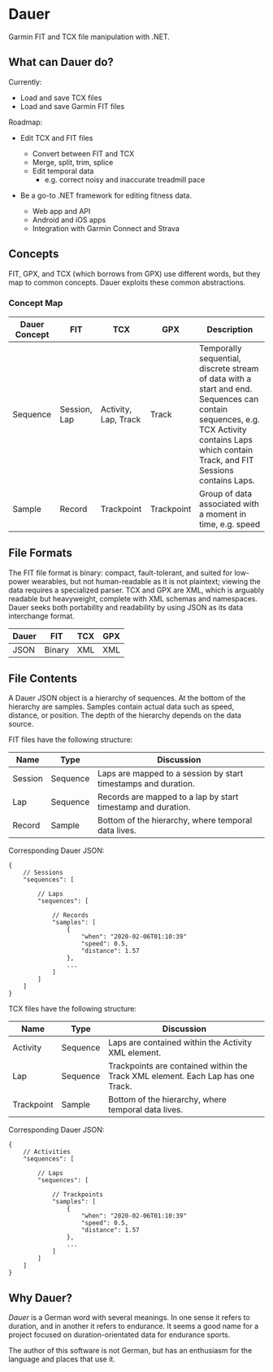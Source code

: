 # Dauer

Garmin FIT and TCX file manipulation with .NET.

## What can Dauer do?

Currently:

* Load and save TCX files
* Load and save Garmin FIT files

Roadmap:

* Edit TCX and FIT files
    * Convert between FIT and TCX
    * Merge, split, trim, splice
    * Edit temporal data
        * e.g. correct noisy and inaccurate treadmill pace

* Be a go-to .NET framework for editing fitness data.
    * Web app and API
    * Android and iOS apps
    * Integration with Garmin Connect and Strava

## Concepts

FIT, GPX, and TCX (which borrows from GPX) use different words, but they map to common concepts. Dauer exploits these common abstractions.

### Concept Map

|Dauer Concept |FIT          |TCX                    |GPX        |Description                                                            |
|---           |---          |---                    |---        |---                                                                    |
|Sequence      |Session, Lap |Activity, Lap, Track   |Track      |Temporally sequential, discrete stream of data with a start and end. Sequences can contain sequences, e.g. TCX Activity contains Laps which contain Track, and FIT Sessions contains Laps. |
|Sample        |Record       |Trackpoint             |Trackpoint |Group of data associated with a moment in time, e.g. speed             |

## File Formats

The FIT file format is binary: compact, fault-tolerant, and suited for low-power wearables, but not human-readable as it is not plaintext; viewing the data requires a specialized parser. TCX and GPX are XML, which is arguably readable but heavyweight, complete with XML schemas and namespaces. Dauer seeks both portability and readability by using JSON as its data interchange format.

|Dauer  |FIT    |TCX  |GPX
|---    |---    |---  |---  
|JSON   |Binary |XML  |XML

## File Contents

A Dauer JSON object is a hierarchy of sequences. At the bottom of the hierarchy are samples. Samples contain actual data such as speed, distance, or position. The depth of the hierarchy depends on the data source.

FIT files have the following structure:

|Name        |Type      |Discussion
|---         |---       |---
|Session     |Sequence  |Laps are mapped to a session by start timestamps and duration.
|Lap         |Sequence  |Records are mapped to a lap by start timestamp and duration.
|Record      |Sample    |Bottom of the hierarchy, where temporal data lives.

Corresponding Dauer JSON:

```
{
    // Sessions
    "sequences": [

        // Laps
        "sequences": [

            // Records
            "samples": [
                {
                    "when": "2020-02-06T01:10:39"
                    "speed": 0.5,
                    "distance": 1.57
                }, 
                ...
            ]
        ]
    ]
}
```

TCX files have the following structure:

|Name        |Type      |Discussion
|---         |---       |---
|Activity    |Sequence  |Laps are contained within the Activity XML element.
|Lap         |Sequence  |Trackpoints are contained within the Track XML element. Each Lap has one Track.
|Trackpoint  |Sample    |Bottom of the hierarchy, where temporal data lives.


Corresponding Dauer JSON:

```
{
    // Activities
    "sequences": [

        // Laps
        "sequences": [
            
            // Trackpoints
            "samples": [
                {
                    "when": "2020-02-06T01:10:39"
                    "speed": 0.5,
                    "distance": 1.57
                }, 
                ...
            ]
        ]
    ]
}
```

## Why Dauer?

*Dauer* is a German word with several meanings. In one sense it refers to duration, and in another it refers to endurance. It seems a good name for a project focused on duration-orientated data for endurance sports. 

The author of this software is not German, but has an enthusiasm for the language and places that use it.
